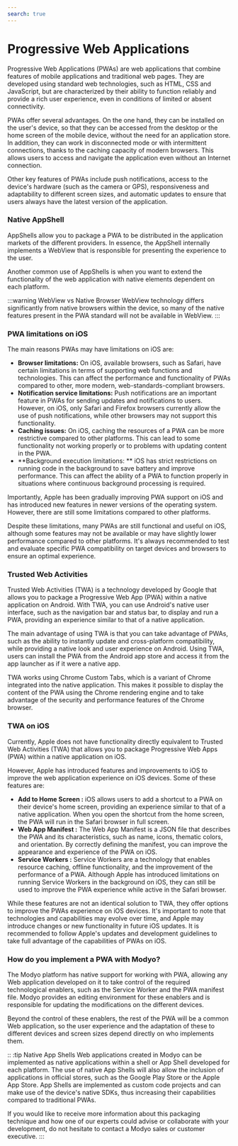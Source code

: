 ```yaml
---
search: true
---
```


# Progressive Web Applications

Progressive Web Applications (PWAs) are web applications that combine features of mobile applications and traditional web pages. They are developed using standard web technologies, such as HTML, CSS and JavaScript, but are characterized by their ability to function reliably and provide a rich user experience, even in conditions of limited or absent connectivity.

PWAs offer several advantages. On the one hand, they can be installed on the user's device, so that they can be accessed from the desktop or the home screen of the mobile device, without the need for an application store. In addition, they can work in disconnected mode or with intermittent connections, thanks to the caching capacity of modern browsers. This allows users to access and navigate the application even without an Internet connection.

Other key features of PWAs include push notifications, access to the device's hardware (such as the camera or GPS), responsiveness and adaptability to different screen sizes, and automatic updates to ensure that users always have the latest version of the application.

### Native AppShell

AppShells allow you to package a PWA to be distributed in the application markets of the different providers. In essence, the AppShell internally implements a WebView that is responsible for presenting the experience to the user.

Another common use of AppShells is when you want to extend the functionality of the web application with native elements dependent on each platform.

:::warning WebView vs Native Browser
WebView technology differs significantly from native browsers within the device, so many of the native features present in the PWA standard will not be available in WebView.
:::

### PWA limitations on iOS

The main reasons PWAs may have limitations on iOS are:

- **Browser limitations:** On iOS, available browsers, such as Safari, have certain limitations in terms of supporting web functions and technologies. This can affect the performance and functionality of PWAs compared to other, more modern, web-standards-compliant browsers.
- **Notification service limitations:** Push notifications are an important feature in PWAs for sending updates and notifications to users. However, on iOS, only Safari and Firefox browsers currently allow the use of push notifications, while other browsers may not support this functionality.
- **Caching issues:** On iOS, caching the resources of a PWA can be more restrictive compared to other platforms. This can lead to some functionality not working properly or to problems with updating content in the PWA.
- **Background execution limitations: ** iOS has strict restrictions on running code in the background to save battery and improve performance. This can affect the ability of a PWA to function properly in situations where continuous background processing is required.

Importantly, Apple has been gradually improving PWA support on iOS and has introduced new features in newer versions of the operating system. However, there are still some limitations compared to other platforms.

Despite these limitations, many PWAs are still functional and useful on iOS, although some features may not be available or may have slightly lower performance compared to other platforms. It's always recommended to test and evaluate specific PWA compatibility on target devices and browsers to ensure an optimal experience.

### Trusted Web Activities

Trusted Web Activities (TWA) is a technology developed by Google that allows you to package a Progressive Web App (PWA) within a native application on Android. With TWA, you can use Android's native user interface, such as the navigation bar and status bar, to display and run a PWA, providing an experience similar to that of a native application.

The main advantage of using TWA is that you can take advantage of PWAs, such as the ability to instantly update and cross-platform compatibility, while providing a native look and user experience on Android. Using TWA, users can install the PWA from the Android app store and access it from the app launcher as if it were a native app.

TWA works using Chrome Custom Tabs, which is a variant of Chrome integrated into the native application. This makes it possible to display the content of the PWA using the Chrome rendering engine and to take advantage of the security and performance features of the Chrome browser.

### TWA on iOS

Currently, Apple does not have functionality directly equivalent to Trusted Web Activities (TWA) that allows you to package Progressive Web Apps (PWA) within a native application on iOS.

However, Apple has introduced features and improvements to iOS to improve the web application experience on iOS devices. Some of these features are:

- **Add to Home Screen :** iOS allows users to add a shortcut to a PWA on their device's home screen, providing an experience similar to that of a native application. When you open the shortcut from the home screen, the PWA will run in the Safari browser in full screen.
- **Web App Manifest :** The Web App Manifest is a JSON file that describes the PWA and its characteristics, such as name, icons, thematic colors, and orientation. By correctly defining the manifest, you can improve the appearance and experience of the PWA on iOS.
- **Service Workers :** Service Workers are a technology that enables resource caching, offline functionality, and the improvement of the performance of a PWA. Although Apple has introduced limitations on running Service Workers in the background on iOS, they can still be used to improve the PWA experience while active in the Safari browser.

While these features are not an identical solution to TWA, they offer options to improve the PWAs experience on iOS devices. It's important to note that technologies and capabilities may evolve over time, and Apple may introduce changes or new functionality in future iOS updates. It is recommended to follow Apple's updates and development guidelines to take full advantage of the capabilities of PWAs on iOS.

### How do you implement a PWA with Modyo?

The Modyo platform has native support for working with PWA, allowing any Web application developed on it to take control of the required technological enablers, such as the Service Worker and the PWA manifest file. Modyo provides an editing environment for these enablers and is responsible for updating the modifications on the different devices.

Beyond the control of these enablers, the rest of the PWA will be a common Web application, so the user experience and the adaptation of these to different devices and screen sizes depend directly on who implements them.

:: :tip Native App Shells
Web applications created in Modyo can be implemented as native applications within a shell or App Shell developed for each platform. The use of native App Shells will also allow the inclusion of applications in official stores, such as the Google Play Store or the Apple App Store. App Shells are implemented as custom code projects and can make use of the device's native SDKs, thus increasing their capabilities compared to traditional PWAs.

If you would like to receive more information about this packaging technique and how one of our experts could advise or collaborate with your development, do not hesitate to contact a Modyo sales or customer executive.
:::
